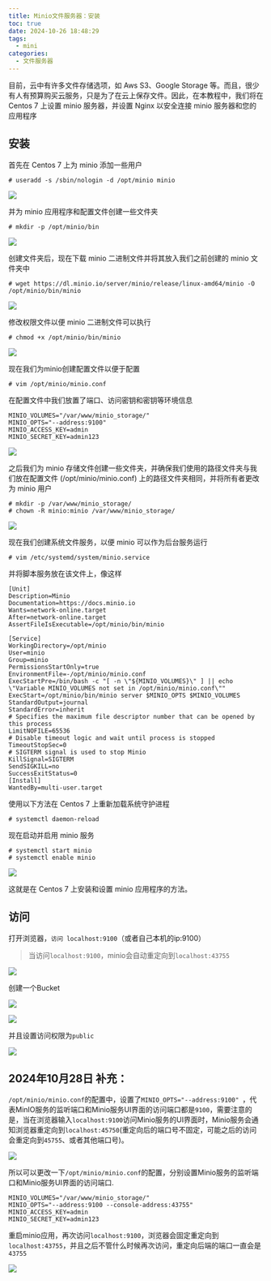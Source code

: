 ```yaml
---
title: Minio文件服务器：安装
toc: true
date: 2024-10-26 18:48:29
tags:
  - mini
categories:
  - 文件服务器
---
```



目前，云中有许多文件存储选项，如 Aws S3、Google Storage 等。而且，很少有人有预算购买云服务，只是为了在云上保存文件。因此，在本教程中，我们将在 Centos 7 上设置 minio 服务器，并设置 Nginx 以安全连接 minio 服务器和您的应用程序

<!-- more -->

## 安装

首先在 Centos 7 上为 minio 添加一些用户

```linux
# useradd -s /sbin/nologin -d /opt/minio minio
```

![](https://img.picgo.net/2024/10/26/_20241026160606ebabbfa3555d8f14.jpeg)

并为 minio 应用程序和配置文件创建一些文件夹

```linux
# mkdir -p /opt/minio/bin
```

![](https://img.picgo.net/2024/10/26/_2024102616071144a7aa8997205fae.jpeg)


创建文件夹后，现在下载 minio 二进制文件并将其放入我们之前创建的 minio 文件夹中


```linux
# wget https://dl.minio.io/server/minio/release/linux-amd64/minio -O /opt/minio/bin/minio
```

![](https://img.picgo.net/2024/10/26/_20241026161000bd2b7ceaa08ca171.jpeg)


修改权限文件以便 minio 二进制文件可以执行
```linux
# chmod +x /opt/minio/bin/minio
```

![](https://img.picgo.net/2024/10/26/_2024102616132534159224cdfa9dc8.jpeg)

现在我们为minio创建配置文件以便于配置

```linux
# vim /opt/minio/minio.conf
```

在配置文件中我们放置了端口、访问密钥和密钥等环境信息
```
MINIO_VOLUMES="/var/www/minio_storage/" 
MINIO_OPTS="--address:9100" 
MINIO_ACCESS_KEY=admin
MINIO_SECRET_KEY=admin123
```

![](https://img.picgo.net/2024/10/26/_202410261615141a2e611bf8cc6138.jpeg)

之后我们为 minio 存储文件创建一些文件夹，并确保我们使用的路径文件夹与我们放在配置文件 (/opt/minio/minio.conf) 上的路径文件夹相同，并将所有者更改为 minio 用户

```linux
# mkdir -p /var/www/minio_storage/ 
# chown -R minio:minio /var/www/minio_storage/
```

![](https://img.picgo.net/2024/10/26/_20241026161641e10e03c5213e1575.jpeg)

现在我们创建系统文件服务，以便 minio 可以作为后台服务运行

```linux
# vim /etc/systemd/system/minio.service
```

并将脚本服务放在该文件上，像这样

```
[Unit]
Description=Minio
Documentation=https://docs.minio.io
Wants=network-online.target
After=network-online.target
AssertFileIsExecutable=/opt/minio/bin/minio
 
[Service]
WorkingDirectory=/opt/minio
User=minio
Group=minio
PermissionsStartOnly=true
EnvironmentFile=-/opt/minio/minio.conf
ExecStartPre=/bin/bash -c "[ -n \"${MINIO_VOLUMES}\" ] || echo \"Variable MINIO_VOLUMES not set in /opt/minio/minio.conf\""
ExecStart=/opt/minio/bin/minio server $MINIO_OPTS $MINIO_VOLUMES
StandardOutput=journal
StandardError=inherit
# Specifies the maximum file descriptor number that can be opened by this process
LimitNOFILE=65536
# Disable timeout logic and wait until process is stopped
TimeoutStopSec=0
# SIGTERM signal is used to stop Minio
KillSignal=SIGTERM
SendSIGKILL=no
SuccessExitStatus=0
[Install]
WantedBy=multi-user.target
```


使用以下方法在 Centos 7 上重新加载系统守护进程

```linux
# systemctl daemon-reload
```
现在启动并启用 minio 服务

```linux
# systemctl start minio 
# systemctl enable minio
```

![](https://img.picgo.net/2024/10/26/_20241026164329f7deae00ee883032.jpeg)

这就是在 Centos 7 上安装和设置 minio 应用程序的方法。

## 访问

打开浏览器，`访问 localhost:9100`（或者自己本机的ip:9100）

> 当访问`localhost:9100`，minio会自动重定向到`localhost:43755`

![](https://img.picgo.net/2024/10/26/_20241026164526e6bf5678d438d02f.jpeg)

创建一个Bucket

![](https://img.picgo.net/2024/10/26/_20241026165243cf915068b7db5b5f.jpeg)

![](https://img.picgo.net/2024/10/26/_20241026165316f9b603218d87209a.jpeg)

并且设置访问权限为`public`

![](https://img.picgo.net/2024/10/26/_20241026165405a242600d198385d7.jpeg)


## 2024年10月28日 补充：

`/opt/minio/minio.conf`的配置中，设置了`MINIO_OPTS="--address:9100" `，代表MinIO服务的监听端口和Minio服务UI界面的访问端口都是`9100`，需要注意的是，当在浏览器输入`localhost:9100`访问Minio服务的UI界面时，Minio服务会通知浏览器重定向到`localhost:45750`(重定向后的端口号不固定，可能之后的访问会重定向到`45755`、或者其他端口号)。

![](https://img.picgo.net/2024/10/28/_202410281258444ae432a47c278dbd.jpeg)

所以可以更改一下`/opt/minio/minio.conf`的配置，分别设置Minio服务的监听端口和Minio服务UI界面的访问端口.

```
MINIO_VOLUMES="/var/www/minio_storage/" 
MINIO_OPTS="--address:9100 --console-address:43755" 
MINIO_ACCESS_KEY=admin
MINIO_SECRET_KEY=admin123
```

重启minio应用，再次访问`localhost:9100`，浏览器会固定重定向到`localhost:43755`，并且之后不管什么时候再次访问，重定向后端的端口一直会是`43755`

![](https://img.picgo.net/2024/10/28/_2024102813102977d819dd54719606.jpeg)